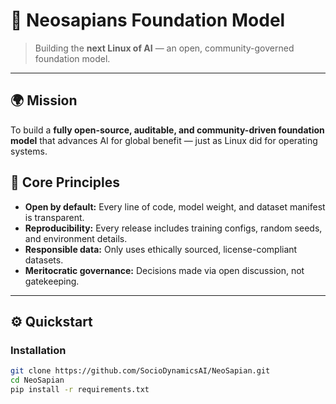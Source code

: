 # 🧠 Neosapians Foundation Model

> Building the **next Linux of AI** — an open, community-governed foundation model.

---

## 🌍 Mission
To build a **fully open-source, auditable, and community-driven foundation model** that advances AI for global benefit — just as Linux did for operating systems.

## 🧱 Core Principles
- **Open by default:** Every line of code, model weight, and dataset manifest is transparent.
- **Reproducibility:** Every release includes training configs, random seeds, and environment details.
- **Responsible data:** Only uses ethically sourced, license-compliant datasets.
- **Meritocratic governance:** Decisions made via open discussion, not gatekeeping.

---

## ⚙️ Quickstart

### Installation
```bash
git clone https://github.com/SocioDynamicsAI/NeoSapian.git
cd NeoSapian
pip install -r requirements.txt
